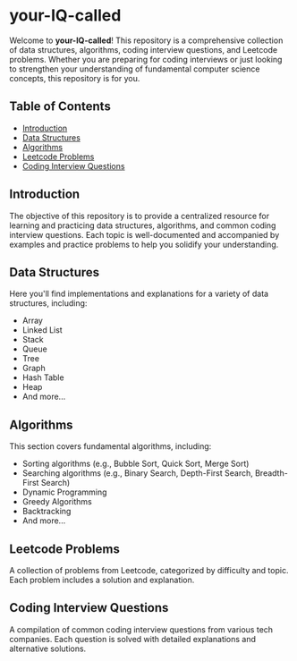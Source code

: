 # your-IQ-called

Welcome to **your-IQ-called**! This repository is a comprehensive collection of data structures, algorithms, coding interview questions, and Leetcode problems. Whether you are preparing for coding interviews or just looking to strengthen your understanding of fundamental computer science concepts, this repository is for you.

## Table of Contents

- [Introduction](#introduction)
- [Data Structures](#data-structures)
- [Algorithms](#algorithms)
- [Leetcode Problems](#leetcode-problems)
- [Coding Interview Questions](#coding-interview-questions)

## Introduction

The objective of this repository is to provide a centralized resource for learning and practicing data structures, algorithms, and common coding interview questions. Each topic is well-documented and accompanied by examples and practice problems to help you solidify your understanding.

## Data Structures

Here you'll find implementations and explanations for a variety of data structures, including:

- Array
- Linked List
- Stack
- Queue
- Tree
- Graph
- Hash Table
- Heap
- And more...

## Algorithms

This section covers fundamental algorithms, including:

- Sorting algorithms (e.g., Bubble Sort, Quick Sort, Merge Sort)
- Searching algorithms (e.g., Binary Search, Depth-First Search, Breadth-First Search)
- Dynamic Programming
- Greedy Algorithms
- Backtracking
- And more...

## Leetcode Problems

A collection of problems from Leetcode, categorized by difficulty and topic. Each problem includes a solution and explanation.

## Coding Interview Questions

A compilation of common coding interview questions from various tech companies. Each question is solved with detailed explanations and alternative solutions.
